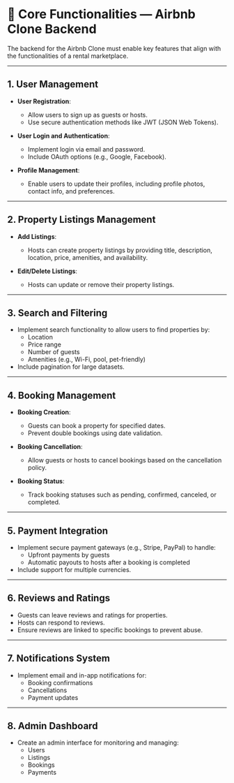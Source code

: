 # 🔑 Core Functionalities — Airbnb Clone Backend

The backend for the Airbnb Clone must enable key features that align with the functionalities of a rental marketplace.

---

## 1. User Management

- **User Registration**:  
  - Allow users to sign up as guests or hosts.  
  - Use secure authentication methods like JWT (JSON Web Tokens).

- **User Login and Authentication**:  
  - Implement login via email and password.  
  - Include OAuth options (e.g., Google, Facebook).

- **Profile Management**:  
  - Enable users to update their profiles, including profile photos, contact info, and preferences.

---

## 2. Property Listings Management

- **Add Listings**:  
  - Hosts can create property listings by providing title, description, location, price, amenities, and availability.

- **Edit/Delete Listings**:  
  - Hosts can update or remove their property listings.

---

## 3. Search and Filtering

- Implement search functionality to allow users to find properties by:  
  - Location  
  - Price range  
  - Number of guests  
  - Amenities (e.g., Wi-Fi, pool, pet-friendly)  
- Include pagination for large datasets.

---

## 4. Booking Management

- **Booking Creation**:  
  - Guests can book a property for specified dates.  
  - Prevent double bookings using date validation.

- **Booking Cancellation**:  
  - Allow guests or hosts to cancel bookings based on the cancellation policy.

- **Booking Status**:  
  - Track booking statuses such as pending, confirmed, canceled, or completed.

---

## 5. Payment Integration

- Implement secure payment gateways (e.g., Stripe, PayPal) to handle:  
  - Upfront payments by guests  
  - Automatic payouts to hosts after a booking is completed  
- Include support for multiple currencies.

---

## 6. Reviews and Ratings

- Guests can leave reviews and ratings for properties.  
- Hosts can respond to reviews.  
- Ensure reviews are linked to specific bookings to prevent abuse.

---

## 7. Notifications System

- Implement email and in-app notifications for:  
  - Booking confirmations  
  - Cancellations  
  - Payment updates

---

## 8. Admin Dashboard

- Create an admin interface for monitoring and managing:  
  - Users  
  - Listings  
  - Bookings  
  - Payments


